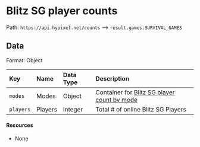 # Blitz SG player counts
Path: `https://api.hypixel.net/counts` --> `result.games.SURVIVAL_GAMES`

## Data
Format: Object

|Key|Name|Data Type|Description|
|:-|:-|:-|:-|
|`modes`|Modes|Object|Container for [Blitz SG player count by mode](https://github.com/HypixelCommunity/Hypixel-Api-Documentation/tree/main/Counts/games/SURVIVAL_GAMES/modes)|
|`players`|Players|Integer|Total # of online Blitz SG Players|

#### Resources
- None